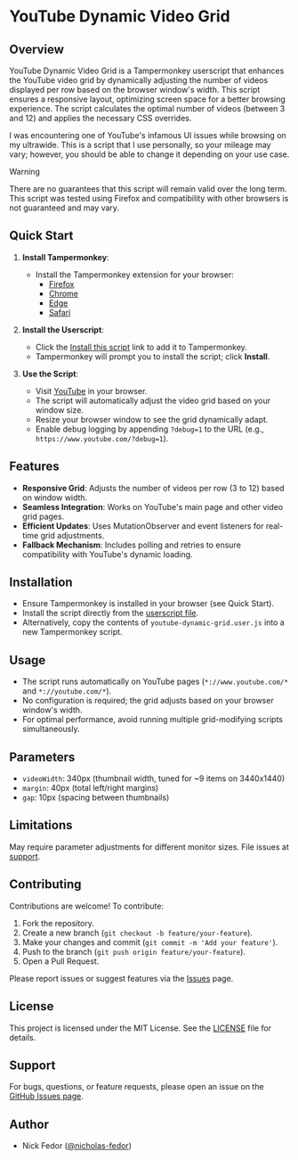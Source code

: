 # YouTube Dynamic Video Grid

## Overview

YouTube Dynamic Video Grid is a Tampermonkey userscript that enhances the YouTube video grid by dynamically adjusting the number of videos displayed per row based on the browser window's width.
This script ensures a responsive layout, optimizing screen space for a better browsing experience.
The script calculates the optimal number of videos (between 3 and 12) and applies the necessary CSS overrides.

I was encountering one of YouTube's infamous UI issues while browsing on my ultrawide.
This is a script that I use personally, so your mileage may vary; however, you should be able to change it depending on your use case.

> [!WARNING]
> There are no guarantees that this script will remain valid over the long term.
> This script was tested using Firefox and compatibility with other browsers is not guaranteed and may vary.

## Quick Start

1. **Install Tampermonkey**:
   - Install the Tampermonkey extension for your browser:
     - [Firefox](https://addons.mozilla.org/en-US/firefox/addon/tampermonkey/)
     - [Chrome](https://chromewebstore.google.com/detail/tampermonkey/dhdgffkkebhmkfjojejmpbldmpobfkfo)
     - [Edge](https://microsoftedge.microsoft.com/addons/detail/tampermonkey/iikmkjmpaadaobahmlepeloendndfphd)
     - [Safari](https://apps.apple.com/us/app/tampermonkey/id1482490089)

2. **Install the Userscript**:
   - Click the [Install this script](https://github.com/nicholas-fedor/youtube-dynamic-grid/raw/main/youtube-dynamic-grid.user.js) link to add it to Tampermonkey.
   - Tampermonkey will prompt you to install the script; click **Install**.

3. **Use the Script**:
   - Visit [YouTube](https://www.youtube.com/) in your browser.
   - The script will automatically adjust the video grid based on your window size.
   - Resize your browser window to see the grid dynamically adapt.
   - Enable debug logging by appending `?debug=1` to the URL (e.g., `https://www.youtube.com/?debug=1`).

## Features

- **Responsive Grid**: Adjusts the number of videos per row (3 to 12) based on window width.
- **Seamless Integration**: Works on YouTube's main page and other video grid pages.
- **Efficient Updates**: Uses MutationObserver and event listeners for real-time grid adjustments.
- **Fallback Mechanism**: Includes polling and retries to ensure compatibility with YouTube's dynamic loading.

## Installation

- Ensure Tampermonkey is installed in your browser (see Quick Start).
- Install the script directly from the [userscript file](https://github.com/nicholas-fedor/youtube-dynamic-grid/raw/main/youtube-dynamic-grid.user.js).
- Alternatively, copy the contents of `youtube-dynamic-grid.user.js` into a new Tampermonkey script.

## Usage

- The script runs automatically on YouTube pages (`*://www.youtube.com/*` and `*://youtube.com/*`).
- No configuration is required; the grid adjusts based on your browser window's width.
- For optimal performance, avoid running multiple grid-modifying scripts simultaneously.

## Parameters

- `videoWidth`: 340px (thumbnail width, tuned for ~9 items on 3440x1440)
- `margin`: 40px (total left/right margins)
- `gap`: 10px (spacing between thumbnails)

## Limitations

May require parameter adjustments for different monitor sizes. File issues at [support](https://github.com/nicholas-fedor/youtube-dynamic-grid/issues).

## Contributing

Contributions are welcome! To contribute:

1. Fork the repository.
2. Create a new branch (`git checkout -b feature/your-feature`).
3. Make your changes and commit (`git commit -m 'Add your feature'`).
4. Push to the branch (`git push origin feature/your-feature`).
5. Open a Pull Request.

Please report issues or suggest features via the [Issues](https://github.com/nicholas-fedor/youtube-dynamic-grid/issues) page.

## License

This project is licensed under the MIT License. See the [LICENSE](LICENSE.md) file for details.

## Support

For bugs, questions, or feature requests, please open an issue on the [GitHub Issues page](https://github.com/nicholas-fedor/youtube-dynamic-grid/issues).

## Author

- Nick Fedor ([@nicholas-fedor](https://github.com/nicholas-fedor))
